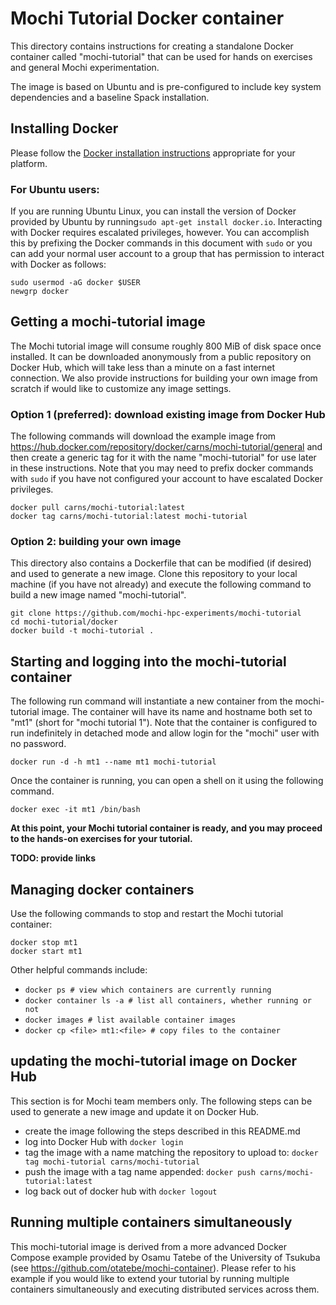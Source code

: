# Mochi Tutorial Docker container

This directory contains instructions for creating a standalone Docker
container called "mochi-tutorial" that can be used for hands on exercises
and general Mochi experimentation.

The image is based on Ubuntu and is pre-configured to include key system
dependencies and a baseline Spack installation.

## Installing Docker

Please follow the [Docker installation
instructions](https://docs.docker.com/get-docker/) appropriate for your
platform.

### For Ubuntu users:

If you are running Ubuntu Linux, you can install the version of Docker
provided by Ubuntu by running`sudo apt-get install docker.io`. Interacting
with Docker requires escalated privileges, however. You can accomplish this
by prefixing the Docker commands in this document with `sudo` or you can add
your normal user account to a group that has permission to interact with
Docker as follows:

```
sudo usermod -aG docker $USER
newgrp docker
```

## Getting a mochi-tutorial image

The Mochi tutorial image will consume roughly 800 MiB of disk space once
installed.  It can be downloaded anonymously from a public repository on
Docker Hub, which will take less than a minute on a fast internet
connection.  We also provide instructions for building your own image from
scratch if would like to customize any image settings.

### Option 1 (preferred): download existing image from Docker Hub

The following commands will download the example image from
https://hub.docker.com/repository/docker/carns/mochi-tutorial/general and
then create a generic tag for it with the name "mochi-tutorial" for use
later in these instructions.  Note that you may need to prefix docker
commands with `sudo` if you have not configured your account to have
escalated Docker privileges.


```
docker pull carns/mochi-tutorial:latest
docker tag carns/mochi-tutorial:latest mochi-tutorial
```

### Option 2: building your own image

This directory also contains a Dockerfile that can be modified (if desired)
and used to generate a new image.  Clone this repository to your local
machine (if you have not already) and execute the following command to build
a new image named "mochi-tutorial".

```
git clone https://github.com/mochi-hpc-experiments/mochi-tutorial
cd mochi-tutorial/docker
docker build -t mochi-tutorial .
```

## Starting and logging into the mochi-tutorial container

The following run command will instantiate a new container from the
mochi-tutorial image.  The container will have its name and hostname both
set to "mt1" (short for "mochi tutorial 1").  Note that the container is
configured to run indefinitely in detached mode and allow login for the
"mochi" user with no password.


```
docker run -d -h mt1 --name mt1 mochi-tutorial
```

Once the container is running, you can open a shell on it using the
following command.

```
docker exec -it mt1 /bin/bash
```

**At this point, your Mochi tutorial container is ready, and you may proceed
to the hands-on exercises for your tutorial.**

**TODO: provide links**

## Managing docker containers

Use the following commands to stop and restart the Mochi tutorial container:

```
docker stop mt1
docker start mt1
```

Other helpful commands include:
- `docker ps # view which containers are currently running`
- `docker container ls -a # list all containers, whether running or not`
- `docker images # list available container images`
- `docker cp <file> mt1:<file> # copy files to the container`

## updating the mochi-tutorial image on Docker Hub

This section is for Mochi team members only.  The following steps can be
used to generate a new image and update it on Docker Hub.

- create the image following the steps described in this README.md
- log into Docker Hub with `docker login`
- tag the image with a name matching the repository to upload to:
  `docker tag mochi-tutorial carns/mochi-tutorial`
- push the image with a tag name appended:
  `docker push carns/mochi-tutorial:latest`
- log back out of docker hub with `docker logout`

## Running multiple containers simultaneously

This mochi-tutorial image is derived from a more advanced Docker Compose example
provided by Osamu Tatebe of the University of Tsukuba (see
https://github.com/otatebe/mochi-container). Please refer to his example if
you would like to extend your tutorial by running multiple containers
simultaneously and executing distributed services across them.

